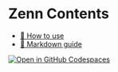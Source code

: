 # Zenn Contents

* [📘 How to use](https://zenn.dev/zenn/articles/zenn-cli-guide)
* [📘 Markdown guide](https://zenn.dev/zenn/articles/markdown-guide)

[![Open in GitHub Codespaces](https://github.com/codespaces/badge.svg)](https://codespaces.new/kaakaa/zenn-articles)
